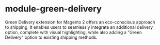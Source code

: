 # module-green-delivery
Green Delivery extension for Magento 2 offers an eco-conscious approach to shipping. It enables users to seamlessly integrate an additional delivery option, complete with visual highlighting, while also adding a "Green Delivery" option to existing shipping methods.
